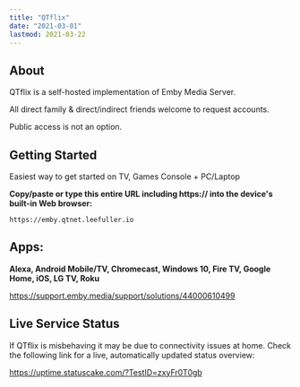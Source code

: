 ```yaml
---
title: "QTflix"
date: "2021-03-01"
lastmod: 2021-03-22
---
```


## About

QTflix is a self-hosted implementation of Emby Media Server.

All direct family & direct/indirect friends welcome to request accounts.

Public access is not an option.

## Getting Started

Easiest way to get started on TV, Games Console + PC/Laptop

**Copy/paste or type this entire URL including https:// into the device's built-in Web browser:**

```
https://emby.qtnet.leefuller.io
```

## Apps: 
**Alexa, Android Mobile/TV, Chromecast, Windows 10, Fire TV, Google Home, iOS, LG TV, Roku**

https://support.emby.media/support/solutions/44000610499

## Live Service Status

If QTflix is misbehaving it may be due to connectivity issues at home. Check the following link for a live, automatically updated status overview:

https://uptime.statuscake.com/?TestID=zxyFr0T0gb


